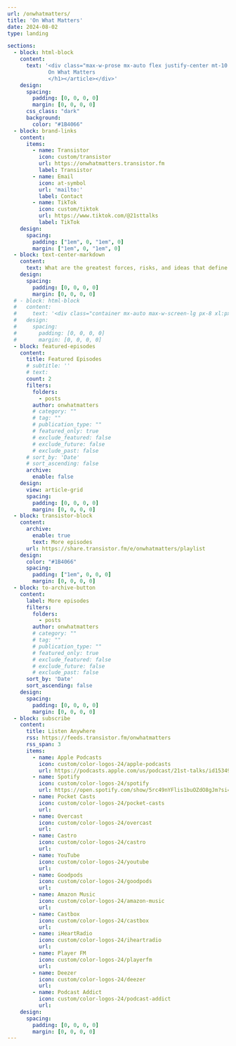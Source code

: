 ```yaml
---
url: /onwhatmatters/
title: 'On What Matters'
date: 2024-08-02
type: landing

sections:
  - block: html-block
    content: 
      text: '<div class="max-w-prose mx-auto flex justify-center mt-10 mb-10"><article class="prose prose-slate lg:prose-xl dark:prose-invert"><h1 class="lg:text-6xl">
             On What Matters
             </h1></article></div>'
    design:
      spacing:
        padding: [0, 0, 0, 0]
        margin: [0, 0, 0, 0]
      css_class: "dark"
      background:
        color: "#1B4066"
  - block: brand-links
    content: 
      items:
        - name: Transistor
          icon: custom/transistor
          url: https://onwhatmatters.transistor.fm
          label: Transistor
        - name: Email
          icon: at-symbol
          url: 'mailto:'
          label: Contact
        - name: TikTok
          icon: custom/tiktok
          url: https://www.tiktok.com/@21sttalks
          label: TikTok
    design:
      spacing:
        padding: ["1em", 0, "1em", 0]
        margin: ["1em", 0, "1em", 0]
  - block: text-center-markdown
    content: 
      text: What are the greatest forces, risks, and ideas that define the 21st Century? Each week existential risk researcher Coleman Snell speaks with academics, thinkers, and artists whose work speaks to life in the 21st Century for the modern individual. We talk about the biggest risks/challenges facing our species, solutions, unique aspects of 21st Century Life, and how we can find meaning in this strange century.
    design:
      spacing:
        padding: [0, 0, 0, 0]
        margin: [0, 0, 0, 0]
  # - block: html-block
  #   content: 
  #     text: '<div class="container mx-auto max-w-screen-lg px-8 xl:px-5 pb-5 lg:pb-8"><div class="mt-4 flex justify-center"><a class="relative inline-flex items-center gap-1 rounded-md border border-gray-300 bg-white px-3 py-2 text-sm font-medium text-gray-500 hover:bg-gray-50 focus:z-20 dark:border-gray-500 dark:bg-gray-800 dark:text-gray-300" href="/onwhatmatters/about/"><span>Read more</span><span aria-hidden="true">→</span></a></div></div><div class="container mx-auto w-1/2"><hr style="color:white;"></div>'
  #   design:
  #     spacing:
  #       padding: [0, 0, 0, 0]
  #       margin: [0, 0, 0, 0]
  - block: featured-episodes
    content:
      title: Featured Episodes
      # subtitle: ''
      # text: 
      count: 2
      filters:
        folders:
          - posts
        author: onwhatmatters
        # category: ""
        # tag: ""
        # publication_type: ""
        # featured_only: true
        # exclude_featured: false
        # exclude_future: false
        # exclude_past: false
      # sort_by: 'Date'
      # sort_ascending: false
      archive:
        enable: false
    design:
      view: article-grid
      spacing:
        padding: [0, 0, 0, 0]
        margin: [0, 0, 0, 0]
  - block: transistor-block
    content:
      archive: 
        enable: true
        text: More episodes
      url: https://share.transistor.fm/e/onwhatmatters/playlist
    design:
      color: "#1B4066"
      spacing:
        padding: ["1em", 0, 0, 0]
        margin: [0, 0, 0, 0]
  - block: to-archive-button
    content:
      label: More episodes
      filters:
        folders:
          - posts
        author: onwhatmatters
        # category: ""
        # tag: ""
        # publication_type: ""
        # featured_only: true
        # exclude_featured: false
        # exclude_future: false
        # exclude_past: false
      sort_by: 'Date'
      sort_ascending: false
    design:
      spacing:
        padding: [0, 0, 0, 0]
        margin: [0, 0, 0, 0]
  - block: subscribe
    content: 
      title: Listen Anywhere
      rss: https://feeds.transistor.fm/onwhatmatters
      rss_span: 3
      items:
        - name: Apple Podcasts
          icon: custom/color-logos-24/apple-podcasts
          url: https://podcasts.apple.com/us/podcast/21st-talks/id1534982172
        - name: Spotify
          icon: custom/color-logos-24/spotify
          url: https://open.spotify.com/show/5rc49nYFlis1buOZdO8gJm?si=WVMPxJXSS7WaJrU2hRtXLQ
        - name: Pocket Casts
          icon: custom/color-logos-24/pocket-casts
          url: 
        - name: Overcast
          icon: custom/color-logos-24/overcast
          url: 
        - name: Castro
          icon: custom/color-logos-24/castro
          url: 
        - name: YouTube
          icon: custom/color-logos-24/youtube
          url: 
        - name: Goodpods
          icon: custom/color-logos-24/goodpods
          url: 
        - name: Amazon Music
          icon: custom/color-logos-24/amazon-music
          url: 
        - name: Castbox
          icon: custom/color-logos-24/castbox
          url: 
        - name: iHeartRadio
          icon: custom/color-logos-24/iheartradio
          url: 
        - name: Player FM
          icon: custom/color-logos-24/playerfm
          url: 
        - name: Deezer
          icon: custom/color-logos-24/deezer
          url: 
        - name: Podcast Addict
          icon: custom/color-logos-24/podcast-addict
          url: 
    design:
      spacing:
        padding: [0, 0, 0, 0]
        margin: [0, 0, 0, 0]
---
```

